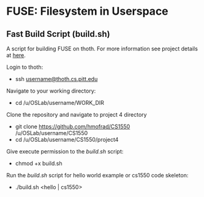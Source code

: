 # FUSE: Filesystem in Userspace

## Fast Build Script (build.sh)
A script for building FUSE on thoth. For more information see project details at [here](http://people.cs.pitt.edu/~jmisurda/teaching/cs1550/2174/cs1550-2174-project4.htm).

Login to thoth:
 * ssh username@thoth.cs.pitt.edu

Navigate to your working directory:
 * cd /u/OSLab/username/WORK_DIR

Clone the repository and navigate to project 4 directory
 * git clone https://github.com/hmofrad/CS1550 /u/OSLab/username/CS1550
 * cd /u/OSLab/username/CS1550/project4
 
Give execute permission to the _build.sh_ script:
  * chmod +x build.sh

Run the _build.sh_ script for hello world example or cs1550 code skeleton:
  * ./build.sh &lt;hello | cs1550&gt;
